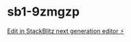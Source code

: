 # sb1-9zmgzp

[Edit in StackBlitz next generation editor ⚡️](https://stackblitz.com/~/github.com/Pra3t0r5/sb1-9zmgzp)